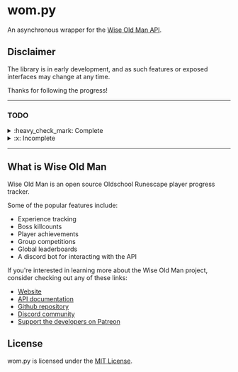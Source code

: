 # wom.py

An asynchronous wrapper for the [Wise Old Man API](https://docs.wiseoldman.net/).



## Disclaimer

The library is in early development, and as such features or exposed interfaces
may change at any time.

Thanks for following the progress!

---

### TODO

<div class="todolist" after=>
<div class="todocolumn">

<details>
<summary> :heavy_check_mark: Complete</summary>

- [x] Global models
- [x] Record models
- [x] Record endpoints
- [x] Player models
- [x] Player endpoints
- [x] Name change models
- [x] Name change endpoints
- [x] Efficiency endpoints
- [x] Delta models
- [x] Delta endpoints
- [x] Group models
- [x] Group endpoints
- [x] Competition models

</details>
</div>

<div class="todocolumn">

<details>
<summary> :x: Incomplete</summary>

- [ ] Competition endpoints
- [ ] Write tests
- [ ] Write docs

</details>

</div>
</div>

---

## What is Wise Old Man

Wise Old Man is an open source Oldschool Runescape player progress tracker.

Some of the popular features include:

- Experience tracking
- Boss killcounts
- Player achievements
- Group competitions
- Global leaderboards
- A discord bot for interacting with the API

If you're interested in learning more about the Wise Old Man project, consider checking out any of these links:

- [Website](https://wiseoldman.net/)
- [API documentation](https://docs.wiseoldman.net/)
- [Github repository](https://wiseoldman.net/github)
- [Discord community](https://wiseoldman.net/discord)
- [Support the developers on Patreon](https://wiseoldman.net/discord)

## License

wom.py is licensed under the
[MIT License](https://github.com/Jonxslays/wise-old-man/blob/master/LICENSE).
